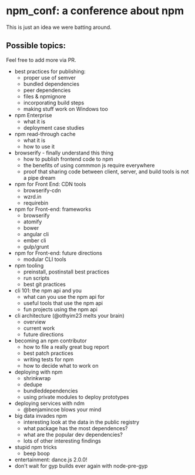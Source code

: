 # npm_conf: a conference about npm

This is just an idea we were batting around.

## Possible topics:

Feel free to add more via PR.

* best practices for publishing:
	* proper use of semver
	* bundled dependencies
	* peer dependencies
	* files & npmignore
	* incorporating build steps
	* making stuff work on Windows too
* npm Enterprise
	* what it is
	* deployment case studies
* npm read-through cache
	* what it is
	* how to use it
* browserify - finally understand this thing
	* how to publish frontend code to npm
	* the benefits of using commmon js require everywhere
	* proof that sharing code between client, server, and build tools is not a pipe dream
* npm for Front End: CDN tools
	* browserify-cdn
	* wzrd.in
	* requirebin	
* npm for Front-end: frameworks
	* browserify
	* atomify
	* bower
	* angular cli
	* ember cli
	* gulp/grunt
* npm for Front-end: future directions
	* modular CLI tools
* npm tooling
	* preinstall, postinstall best practices
	* run scripts
	* best git practices
* cli 101: the npm api and you
 	* what can you use the npm api for
 	* useful tools that use the npm api
	* fun projects using the npm api
* cli architecture (@othyim23 melts your brain)
	* overview
	* current work
	* future directions
* becoming an npm contributor
	* how to file a really great bug report
	* best patch practices
	* writing tests for npm
	* how to decide what to work on
* deploying with npm
	* shrinkwrap
	* dedupe
	* bundleddependencies
	* using private modules to deploy prototypes
* deploying services with ndm
	* @benjamincoe blows your mind
* big data invades npm
	* interesting look at the data in the public registry
	* what package has the most dependences?
	* what are the popular dev dependencies?
	* lots of other interesting findings
* stupid npm tricks
	* beep boop
* entertainment: dance.js 2.0.0!
* don't wait for gyp builds ever again with node-pre-gyp
